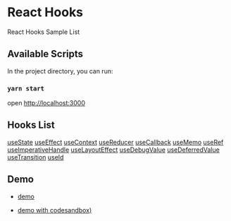 # React Hooks

React Hooks Sample List

## Available Scripts

In the project directory, you can run:

### `yarn start`

open [http://localhost:3000](http://localhost:3000)

## Hooks List

[useState](https://github.com/mk668a/react-hooks/blob/main/src/pages/useState.tsx)
[useEffect](https://github.com/mk668a/react-hooks/blob/main/src/pages/useEffect.tsx)
[useContext](https://github.com/mk668a/react-hooks/blob/main/src/pages/useContext.tsx)
[useReducer](https://github.com/mk668a/react-hooks/blob/main/src/pages/useReducer.tsx)
[useCallback](https://github.com/mk668a/react-hooks/blob/main/src/pages/useCallback.tsx)
[useMemo](https://github.com/mk668a/react-hooks/blob/main/src/pages/useMemo.tsx)
[useRef](https://github.com/mk668a/react-hooks/blob/main/src/pages/useRef.tsx)
[useImperativeHandle](https://github.com/mk668a/react-hooks/blob/main/src/pages/useImperativeHandle.tsx)
[useLayoutEffect](https://github.com/mk668a/react-hooks/blob/main/src/pages/useLayoutEffect.tsx)
[useDebugValue](https://github.com/mk668a/react-hooks/blob/main/src/pages/useDebugValue.tsx)
[useDeferredValue](https://github.com/mk668a/react-hooks/blob/main/src/pages/useDeferredValue.tsx)
[useTransition](https://github.com/mk668a/react-hooks/blob/main/src/pages/useTransition.tsx)
[useId](https://github.com/mk668a/react-hooks/blob/main/src/pages/useId.tsx)

## Demo

- [demo](https://react-hooks-sample-list.web.app/)

- [demo with codesandbox)](https://codesandbox.io/s/react-hooks-n3jbsw)
